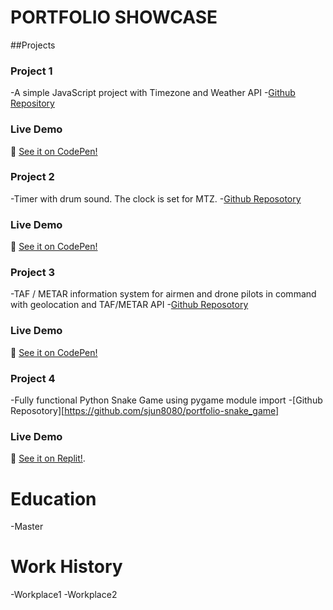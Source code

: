 # PORTFOLIO SHOWCASE

##Projects
### Project 1
-A simple JavaScript project with Timezone and Weather API 
-[Github Repository](https://github.com/sjun8080/portfolio-weather.git)
### Live Demo
🔗 [See it on CodePen!](https://codepen.io/stevejun80/full/LEYLqpr)


### Project 2
-Timer with drum sound. The clock is set for MTZ.
-[Github Reposotory](https://github.com/sjun8080/portfolio-drumtimer.git)
### Live Demo
🔗 [See it on CodePen!](https://codepen.io/stevejun80/full/azbWPom)

### Project 3
-TAF / METAR information system for airmen and drone pilots in command with geolocation and TAF/METAR API
-[Github Reposotory](https://github.com/sjun8080/portfolio-TAF_METAR_report.git)
### Live Demo
🔗 [See it on CodePen!](https://codepen.io/stevejun80/full/ByadmwR)

### Project 4
-Fully functional Python Snake Game using pygame module import
-[Github Reposotory][https://github.com/sjun8080/portfolio-snake_game]
### Live Demo
🔗 [See it on Replit!](https://pygame-playground-sjun8080.replit.app/).

# Education
-Master

# Work History
-Workplace1
-Workplace2

